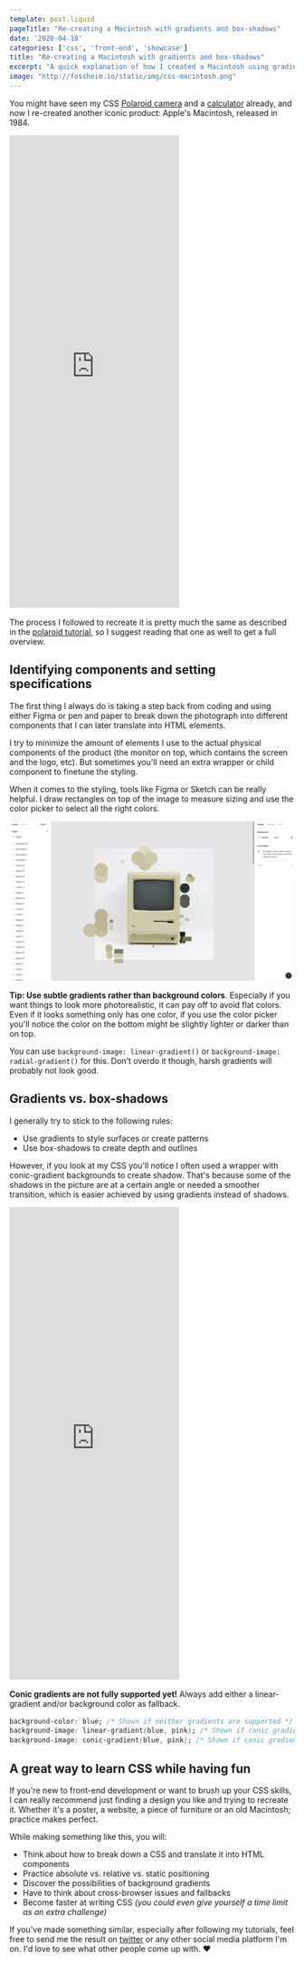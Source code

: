 ```yaml
---
template: post.liquid
pageTitle: "Re-creating a Macintosh with gradients and box-shadows"
date: '2020-04-18'
categories: ['css', 'front-end', 'showcase']
title: "Re-creating a Macintosh with gradients and box-shadows"
excerpt: "A quick explanation of how I created a Macintosh using gradients and box-shadows"
image: "http://fossheim.io/static/img/css-macintosh.png"
---
```


You might have seen my CSS [Polaroid camera](/writing/posts/css-polaroid-camera/) and a [calculator](/writing/posts/showcase-css-abatron803/) already, and now I re-created another iconic product: Apple's Macintosh, released in 1984.

<iframe height="835" class="wide" scrolling="no" title="macintosh.css" src="https://codepen.io/fossheim/embed/oNjxrZa?height=834&theme-id=light&default-tab=result" frameborder="no" allowtransparency="true" allowfullscreen="true" loading="lazy">
  See the Pen <a href='https://codepen.io/fossheim/pen/oNjxrZa'>macintosh.css</a> by Sarah Fossheim
  (<a href='https://codepen.io/fossheim'>@fossheim</a>) on <a href='https://codepen.io'>CodePen</a>.
</iframe>

The process I followed to recreate it is pretty much the same as described in the [polaroid tutorial](/writing/posts/css-polaroid-camera/), so I suggest reading that one as well to get a full overview.

## Identifying components and setting specifications
The first thing I always do is taking a step back from coding and using either Figma or pen and paper to break down the photograph into different components that I can later translate into HTML elements.

I try to minimize the amount of elements I use to the actual physical components of the product (the monitor on top, which contains the screen and the logo, etc). But sometimes you'll need an extra wrapper or child component to finetune the styling.

When it comes to the styling, tools like Figma or Sketch can be really helpful. I draw rectangles on top of the image to measure sizing and use the color picker to select all the right colors.

<img class="wide" src="/static/img/css-macintosh-process.png" alt="Macintosh opened in Figma, circles and squares drawn on top of it to pick the colors from" />

**Tip: Use subtle gradients rather than background colors**. Especially if you want things to look more photorealistic, it can pay off to avoid flat colors. Even if it looks something only has one color, if you use the color picker you'll notice the color on the bottom might be slightly lighter or darker than on top. 

You can use `background-image: linear-gradient()` or `background-image: radial-gradient()` for this. Don't overdo it though, harsh gradients will probably not look good.

## Gradients vs. box-shadows
I generally try to stick to the following rules:
- Use gradients to style surfaces or create patterns
- Use box-shadows to create depth and outlines

However, if you look at my CSS you'll notice I often used a wrapper with conic-gradient backgrounds to create shadow. That's because some of the shadows in the picture are at a certain angle or needed a smoother transition, which is easier achieved by using gradients instead of shadows.

<iframe height="835" class="wide" scrolling="no" title="macintosh.css" src="https://codepen.io/fossheim/embed/oNjxrZa?height=834&theme-id=light&default-tab=css,result" frameborder="no" allowtransparency="true" allowfullscreen="true" loading="lazy">
  See the Pen <a href='https://codepen.io/fossheim/pen/oNjxrZa'>macintosh.css</a> by Sarah Fossheim
  (<a href='https://codepen.io/fossheim'>@fossheim</a>) on <a href='https://codepen.io'>CodePen</a>.
</iframe>

**Conic gradients are not fully supported yet!** Always add either a linear-gradient and/or background color as fallback. 

```CSS
background-color: blue; /* Shown if neither gradients are supported */
background-image: linear-gradient(blue, pink); /* Shown if conic gradients are not supported */
background-image: conic-gradient(blue, pink); /* Shown if conic gradients are supported */
```

## A great way to learn CSS while having fun

If you're new to front-end development or want to brush up your CSS skills, I can really recommend just finding a design you like and trying to recreate it. Whether it's a poster, a website, a piece of furniture or an old Macintosh; practice makes perfect.

While making something like this, you will:
- Think about how to break down a CSS and translate it into HTML components
- Practice absolute vs. relative vs. static positioning
- Discover the possibilities of background gradients
- Have to think about cross-browser issues and fallbacks
- Become faster at writing CSS _(you could even give yourself a time limit as an extra challenge)_

If you've made something similar, especially after following my tutorials, feel free to send me the result on [twitter](https://twitter.com/liatrisbian) or any other social media platform I'm on. I'd love to see what other people come up with. ❤️